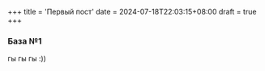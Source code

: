 +++
title = 'Первый пост'
date = 2024-07-18T22:03:15+08:00
draft = true
+++

### База №1

гы гы гы :))